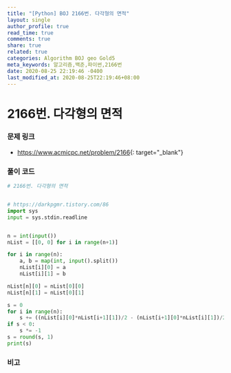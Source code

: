 ```yaml
---
title: "[Python] BOJ 2166번. 다각형의 면적"
layout: single
author_profile: true
read_time: true
comments: true
share: true
related: true
categories: Algorithm BOJ geo Gold5
meta_keywords: 알고리즘,백준,파이썬,2166번
date: 2020-08-25 22:19:46 -0400
last_modified_at: 2020-08-25T22:19:46+08:00
---
```


# 2166번. 다각형의 면적

### 문제 링크
- <https://www.acmicpc.net/problem/2166>{: target="\_blank"}

### 풀이 코드

```python
# 2166번. 다각형의 면적


# https://darkpgmr.tistory.com/86
import sys
input = sys.stdin.readline


n = int(input())
nList = [[0, 0] for i in range(n+1)]

for i in range(n):
    a, b = map(int, input().split())
    nList[i][0] = a
    nList[i][1] = b

nList[n][0] = nList[0][0]
nList[n][1] = nList[0][1]

s = 0
for i in range(n):
    s += ((nList[i][0]*nList[i+1][1])/2 - (nList[i+1][0]*nList[i][1])/2)
if s < 0:
    s *= -1
s = round(s, 1)
print(s)
```

### 비고